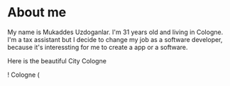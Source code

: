 # About me

My name is Mukaddes Uzdoganlar. I'm 31 years old and living in Cologne. I'm a tax assistant but I decide to change my job as a software developer, because it's interessting for me to create a app or a software. 

Here is the beautiful City Cologne 

! Cologne (


